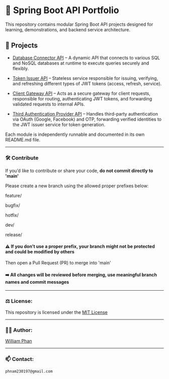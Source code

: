 # 🔧 Spring Boot API Portfolio

This repository contains modular Spring Boot API projects designed for learning, demonstrations, and backend service architecture.

## 📁 Projects

- [Database Connector API](./database-connector-api) – A dynamic API that connects to various SQL and NoSQL databases at runtime to execute queries securely and flexibly.

- [Token Issuer API](./token-issuer-api) – Stateless service responsible for issuing, verifying, and refreshing different types of JWT tokens (access, refresh, service).

- [Client Gateway API](./client-gateway-api) – Acts as a secure gateway for client requests, responsible for routing, authenticating JWT tokens, and forwarding validated requests to internal APIs.

- [Third Authentication Provider API](./authen-3rd-api) – Handles third-party authentication via OAuth (Google, Facebook) and OTP, forwarding verified identities to the JWT issuer service for token generation.

Each module is independently runnable and documented in its own README.md file.

---

### 🛠 Contribute

If you’d like to contribute or share your code, **do not commit directly to 'main'**

Please create a new branch using the allowed proper prefixes below:

feature/

bugfix/

hotfix/

dev/

release/
#### ⚠️ If you don’t use a proper prefix, your branch might not be protected and could be modified by others
Then open a Pull Request (PR) to merge into 'main'
#### ➡️ All changes will be reviewed before merging, use meaningful branch names and commit messages

---

### ⚖️ License:
This repository is licensed under the [MIT License](./LICENSE)

---

### 🧑‍💻 Author:
[William Phan](https://github.com/phnam2301)

---

### 📫 Contact:
`phnam230197@gmail.com`

